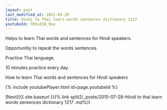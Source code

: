 ```yaml
---
layout: post
last_modified_at: 2021-03-29
title: Hindi to Thai learn words sentences dictionary 1317 
youtubeId: TRXu2CB_9uo
---
```

 
 
Helps to learn Thai words and sentences for Hindi speakers.

Opportunitiy to repeat the words sentences. 

Practice Thai language. 
 
10 minutes practice every day. 
 
How to learn Thai words and sentences for Hindi speakers 
 
{% include youtubePlayer.html id=page.youtubeId %}
 
 
[Next]({{ site.baseurl }}{% link  split2/_posts/2015-07-28-Hindi to thai learn words sentences dictionary 1217 .md%})
 
